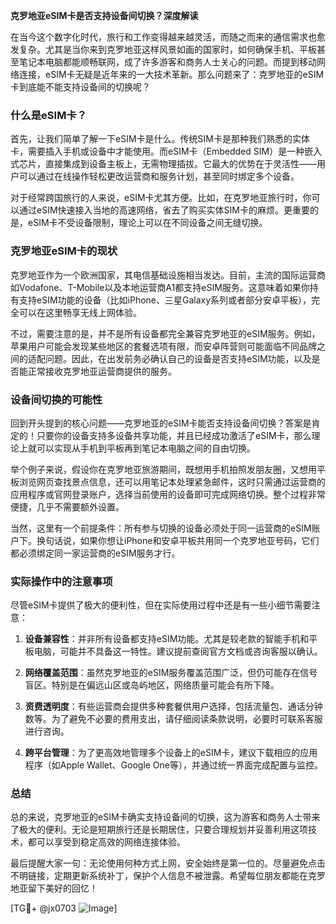 **克罗地亚eSIM卡是否支持设备间切换？深度解读**

在当今这个数字化时代，旅行和工作变得越来越灵活，而随之而来的通信需求也愈发复杂。尤其是当你来到克罗地亚这样风景如画的国家时，如何确保手机、平板甚至笔记本电脑都能顺畅联网，成了许多游客和商务人士关心的问题。而提到移动网络连接，eSIM卡无疑是近年来的一大技术革新。那么问题来了：克罗地亚的eSIM卡到底能不能支持设备间的切换呢？

### 什么是eSIM卡？

首先，让我们简单了解一下eSIM卡是什么。传统SIM卡是那种我们熟悉的实体卡，需要插入手机或设备中才能使用。而eSIM卡（Embedded SIM）是一种嵌入式芯片，直接集成到设备主板上，无需物理插拔。它最大的优势在于灵活性——用户可以通过在线操作轻松更改运营商和服务计划，甚至同时绑定多个设备。

对于经常跨国旅行的人来说，eSIM卡尤其方便。比如，在克罗地亚旅行时，你可以通过eSIM快速接入当地的高速网络，省去了购买实体SIM卡的麻烦。更重要的是，eSIM卡不受设备限制，理论上可以在不同设备之间无缝切换。

### 克罗地亚eSIM卡的现状

克罗地亚作为一个欧洲国家，其电信基础设施相当发达。目前，主流的国际运营商如Vodafone、T-Mobile以及本地运营商A1都支持eSIM服务。这意味着如果你持有支持eSIM功能的设备（比如iPhone、三星Galaxy系列或者部分安卓平板），完全可以在这里畅享无线上网体验。

不过，需要注意的是，并不是所有设备都完全兼容克罗地亚的eSIM服务。例如，苹果用户可能会发现某些地区的套餐选项有限，而安卓阵营则可能面临不同品牌之间的适配问题。因此，在出发前务必确认自己的设备是否支持eSIM功能，以及是否能正常接收克罗地亚运营商提供的服务。

### 设备间切换的可能性

回到开头提到的核心问题——克罗地亚的eSIM卡能否支持设备间切换？答案是肯定的！只要你的设备支持多设备共享功能，并且已经成功激活了eSIM卡，那么理论上就可以实现从手机到平板再到笔记本电脑之间的自由切换。

举个例子来说，假设你在克罗地亚旅游期间，既想用手机拍照发朋友圈，又想用平板浏览网页查找景点信息，还可以用笔记本处理紧急邮件，这时只需通过运营商的应用程序或官网登录账户，选择当前使用的设备即可完成网络切换。整个过程非常便捷，几乎不需要额外设置。

当然，这里有一个前提条件：所有参与切换的设备必须处于同一运营商的eSIM账户下。换句话说，如果你想让iPhone和安卓平板共用同一个克罗地亚号码，它们都必须绑定同一家运营商的eSIM服务才行。

### 实际操作中的注意事项

尽管eSIM卡提供了极大的便利性，但在实际使用过程中还是有一些小细节需要注意：

1. **设备兼容性**：并非所有设备都支持eSIM功能。尤其是较老款的智能手机和平板电脑，可能并不具备这一特性。建议提前查阅官方文档或咨询客服以确认。
   
2. **网络覆盖范围**：虽然克罗地亚的eSIM服务覆盖范围广泛，但仍可能存在信号盲区。特别是在偏远山区或岛屿地区，网络质量可能会有所下降。

3. **资费透明度**：有些运营商会提供多种套餐供用户选择，包括流量包、通话分钟数等。为了避免不必要的费用支出，请仔细阅读条款说明，必要时可联系客服进行咨询。

4. **跨平台管理**：为了更高效地管理多个设备上的eSIM卡，建议下载相应的应用程序（如Apple Wallet、Google One等），并通过统一界面完成配置与监控。

### 总结

总的来说，克罗地亚的eSIM卡确实支持设备间的切换，这为游客和商务人士带来了极大的便利。无论是短期旅行还是长期居住，只要合理规划并妥善利用这项技术，都可以享受到稳定高效的网络连接体验。

最后提醒大家一句：无论使用何种方式上网，安全始终是第一位的。尽量避免点击不明链接，定期更新系统补丁，保护个人信息不被泄露。希望每位朋友都能在克罗地亚留下美好的回忆！

[TG💪+ @jx0703 ![Image](https://github.com/user-attachments/assets/dbca1d08-cadb-493c-b0ec-ad6f7a83f270)]
